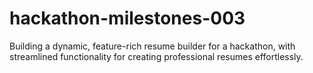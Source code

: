 # hackathon-milestones-003
Building a dynamic, feature-rich resume builder for a hackathon, with streamlined functionality for creating professional resumes effortlessly.
